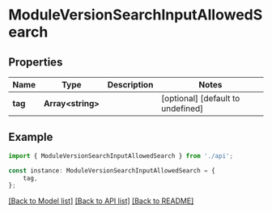 # ModuleVersionSearchInputAllowedSearch


## Properties

Name | Type | Description | Notes
------------ | ------------- | ------------- | -------------
**tag** | **Array&lt;string&gt;** |  | [optional] [default to undefined]

## Example

```typescript
import { ModuleVersionSearchInputAllowedSearch } from './api';

const instance: ModuleVersionSearchInputAllowedSearch = {
    tag,
};
```

[[Back to Model list]](../README.md#documentation-for-models) [[Back to API list]](../README.md#documentation-for-api-endpoints) [[Back to README]](../README.md)
